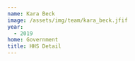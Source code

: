 ```yaml
---
name: Kara Beck 
image: /assets/img/team/kara_beck.jfif
year:
  - 2019
home: Government
title: HHS Detail
---
```

